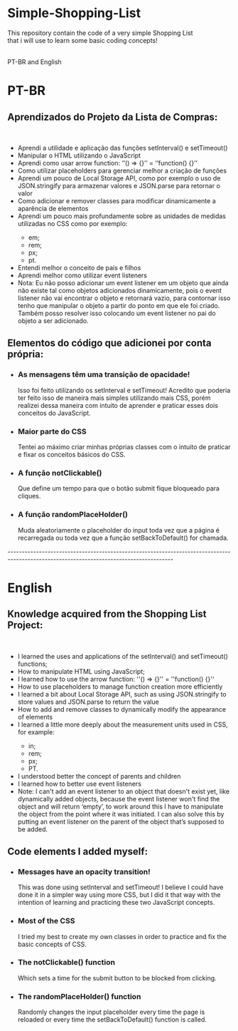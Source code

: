 # Simple-Shopping-List
This repository contain the code of a very simple Shopping List <br/> that i will use to learn some basic coding concepts!

<br/>
PT-BR and English
<br/>
<h1>PT-BR</h1>
<h2>Aprendizados do Projeto da Lista de Compras:</h2>
<br/>
<ul>
<li>Aprendi a utilidade e aplicação das funções setInterval() e setTimeout()</li>

<li>Manipular o HTML utilizando o JavaScript</li>

<li>Aprendi como usar arrow function: ‘’() => {}’’  = ‘’function() {}’’ </li>

<li>Como utilizar placeholders para gerenciar melhor a criação de funções</li>

<li>Aprendi um pouco de Local Storage API, como por exemplo o uso de JSON.stringify para armazenar valores e JSON.parse para retornar o valor</li>

<li>Como adicionar e remover classes para modificar dinamicamente a aparência de elementos</li>

<li>Aprendi um pouco mais profundamente sobre as unidades de medidas utilizadas no CSS como por exemplo:</li>
<ul>
<li>em;</li>
<li>rem;</li>
<li>px;</li>
<li>pt.</li>
</ul>
<li>Entendi melhor o conceito de pais e filhos</li>

<li>Aprendi melhor como utilizar event listeners</li>

<li>Nota: Eu não posso adicionar um event listener em um objeto que ainda não existe tal como objetos adicionados dinamicamente, pois o event listener não vai encontrar o objeto e retornará vazio, para contornar isso tenho que manipular o objeto a partir do ponto em que ele foi criado.
Também posso resolver isso colocando um event listener no pai do objeto a ser adicionado.</li>
</ul>

<h2>Elementos do código que adicionei por conta própria:</h2>
<ul>
<li><h3>As mensagens têm uma transição de opacidade!</h3>
Isso foi feito utilizando os setInterval e setTimeout!
Acredito que poderia ter feito isso de maneira mais simples utilizando mais CSS, porém realizei dessa maneira com intuito de aprender e praticar esses dois conceitos do JavaScript.	
</li>
<li><h3>Maior parte do CSS</h3>
Tentei ao máximo criar minhas próprias classes com o intuito de praticar e fixar os conceitos básicos do CSS.
</li>
<li><h3>A função notClickable()</h3>
Que define um tempo para que o botão submit fique bloqueado para cliques.
</li>
<li><h3>A função randomPlaceHolder()</h3>
Muda aleatoriamente o placeholder do input toda vez que a página é recarregada ou toda vez que a função setBackToDefault() for chamada.
</li>
</ul>
----------------------------------------------------------------------------------------------------------------------------------------

<h1>English</h1>
<h2>Knowledge acquired from the Shopping List Project:</h2>
<br/>
<ul>
<li>I learned the uses and applications of the setInterval() and setTimeout() functions;

<li>How to manipulate HTML using JavaScript;</li>

<li>I learned how to use the arrow function: ''() => {}'' = ''function() {}'' </li>

<li>How to use placeholders to manage function creation more efficiently</li>

<li>I learned a bit about Local Storage API, such as using JSON.stringify to store values ​​and JSON.parse to return the value</li>

<li>How to add and remove classes to dynamically modify the appearance of elements</li>

<li>I learned a little more deeply about the measurement units used in CSS, for example:</li>
<ul>
<li>in;</li>
<li>rem;</li>
<li>px;</li>
<li>PT.</li>
</ul>
<li>I understood better the concept of parents and children</li>

<li>I learned how to better use event listeners</li>

<li>Note: I can't add an event listener to an object that doesn't exist yet, like dynamically added objects, because the event listener won't find the object and will return ‘empty’, to work around this I have to manipulate the object from the point where it was initiated.
I can also solve this by putting an event listener on the parent of the object that’s supposed to be added.</li>
</ul>

<h2>Code elements I added myself:</h2>
<ul>
<li><h3>Messages have an opacity transition!</h3>
This was done using setInterval and setTimeout!
I believe I could have done it in a simpler way using more CSS, but I did it that way with the intention of learning and practicing these two JavaScript concepts.</li>

<li><h3>Most of the CSS</h3>
I tried my best to create my own classes in order to practice and fix the basic concepts of CSS.</li>

<li><h3>The notClickable() function</h3>
Which sets a time for the submit button to be blocked from clicking.</li>

<li><h3>The randomPlaceHolder() function</h3>
Randomly changes the input placeholder every time the page is reloaded or every time the setBackToDefault() function is called.</li>
</ul>

